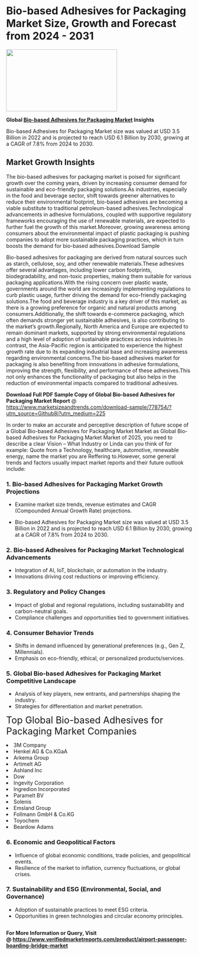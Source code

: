 <H1>Bio-based Adhesives for Packaging Market Size, Growth and Forecast from 2024 - 2031</H1><img class="aligncenter size-medium wp-image-584254" src="https://thirdeyenews.in/wp-content/uploads/2024/09/Global-Market-Research-300x168.jpeg" alt="" width="300" height="168" /><p><strong>Global&nbsp;<a href="https://www.marketsizeandtrends.com/download-sample/778754/?utm_source=Github8j?utm_medium=225">Bio-based Adhesives for Packaging Market</a> Insights</strong></p><p>Bio-based Adhesives for Packaging Market size was valued at USD 3.5 Billion in 2022 and is projected to reach USD 6.1 Billion by 2030, growing at a CAGR of 7.8% from 2024 to 2030.</p><p><h2>Market Growth Insights</h2> <p>The bio-based adhesives for packaging market is poised for significant growth over the coming years, driven by increasing consumer demand for sustainable and eco-friendly packaging solutions.As industries, especially in the food and beverage sector, shift towards greener alternatives to reduce their environmental footprint, bio-based adhesives are becoming a viable substitute to traditional petroleum-based adhesives.Technological advancements in adhesive formulations, coupled with supportive regulatory frameworks encouraging the use of renewable materials, are expected to further fuel the growth of this market.Moreover, growing awareness among consumers about the environmental impact of plastic packaging is pushing companies to adopt more sustainable packaging practices, which in turn boosts the demand for bio-based adhesives.Download Sample</p> <p>Bio-based adhesives for packaging are derived from natural sources such as starch, cellulose, soy, and other renewable materials.These adhesives offer several advantages, including lower carbon footprints, biodegradability, and non-toxic properties, making them suitable for various packaging applications.With the rising concern over plastic waste, governments around the world are increasingly implementing regulations to curb plastic usage, further driving the demand for eco-friendly packaging solutions.The food and beverage industry is a key driver of this market, as there is a growing preference for organic and natural products among consumers.Additionally, the shift towards e-commerce packaging, which often demands stronger yet sustainable adhesives, is also contributing to the market’s growth.Regionally, North America and Europe are expected to remain dominant markets, supported by strong environmental regulations and a high level of adoption of sustainable practices across industries.In contrast, the Asia-Pacific region is anticipated to experience the highest growth rate due to its expanding industrial base and increasing awareness regarding environmental concerns.The bio-based adhesives market for packaging is also benefiting from innovations in adhesive formulations, improving the strength, flexibility, and performance of these adhesives.This not only enhances the functionality of packaging but also helps in the reduction of environmental impacts compared to traditional adhesives.</p><p><span class=""><strong>Download Full PDF Sample Copy of Global Bio-based Adhesives for Packaging Market Report</strong> @ <a href="https://www.marketsizeandtrends.com/download-sample/778754/?utm_source=Github8j?utm_medium=225" target="_blank">https://www.marketsizeandtrends.com/download-sample/778754/?utm_source=Github8j?utm_medium=225</a></span></p><p>In order to make an accurate and perceptive description of future scope of a Global&nbsp;Bio-based Adhesives for Packaging Market Market as Global&nbsp;Bio-based Adhesives for Packaging Market Market of 2025, you need to describe a clear Vision &ndash; What Industry or Linda can you think of for example: Quote from a Technology, healthcare, automotive, renewable energy, name the market you are Reffering to.However, some general trends and factors usually impact market reports and their future outlook include:</p><h3>1.&nbsp;<strong>Bio-based Adhesives for Packaging Market Growth Projections</strong></h3><ul><li>Examine market size trends, revenue estimates and CAGR (Compounded Annual Growth Rate) projections.</li><li><p>Bio-based Adhesives for Packaging Market size was valued at USD 3.5 Billion in 2022 and is projected to reach USD 6.1 Billion by 2030, growing at a CAGR of 7.8% from 2024 to 2030.</p></li></ul><h3>2.&nbsp;<strong>Bio-based Adhesives for Packaging Market Technological Advancements</strong></h3><ul><li>Integration of AI, IoT, blockchain, or automation in the industry.</li><li>Innovations driving cost reductions or improving efficiency.</li></ul><h3>3.&nbsp;<strong>Regulatory and Policy Changes</strong></h3><ul><li>Impact of global and regional regulations, including sustainability and carbon-neutral goals.</li><li>Compliance challenges and opportunities tied to government initiatives.</li></ul><h3>4.&nbsp;<strong>Consumer Behavior Trends</strong></h3><ul><li>Shifts in demand influenced by generational preferences (e.g., Gen Z, Millennials).</li><li>Emphasis on eco-friendly, ethical, or personalized products/services.</li></ul><h3>5.&nbsp;<strong>Global Bio-based Adhesives for Packaging Market Competitive Landscape</strong></h3><ul><li>Analysis of key players, new entrants, and partnerships shaping the industry.</li><li>Strategies for differentiation and market penetration.</li></ul><p data-pm-slice="1 1 []"><span style="color: inherit; font-family: inherit; font-size: 25px;">Top Global Bio-based Adhesives for Packaging Market Companies</span></p><div class="" data-test-id=""><p><li>3M Company</li><li> Henkel AG & Co.KGaA</li><li> Arkema Group</li><li> Artimelt AG</li><li> Ashland Inc</li><li> Dow</li><li> Ingevity Corporation</li><li> Ingredion Incorporated</li><li> Paramelt BV</li><li> Solenis</li><li> Emsland Group</li><li> Follmann GmbH & Co.KG</li><li> Toyochem</li><li> Beardow Adams</li></p></div><h3>6.&nbsp;<strong>Economic and Geopolitical Factors</strong></h3><ul><li>Influence of global economic conditions, trade policies, and geopolitical events.</li><li>Resilience of the market to inflation, currency fluctuations, or global crises.</li></ul><h3>7.&nbsp;<strong>Sustainability and ESG (Environmental, Social, and Governance)</strong></h3><ul><li>Adoption of sustainable practices to meet ESG criteria.</li><li>Opportunities in green technologies and circular economy principles.</li></ul><h2><strong style="font-size: 14px;">For More Information or Query, Visit @&nbsp;</strong><a style="background-color: #ffffff; font-size: 14px;" href="https://www.marketsizeandtrends.com/report/bio-based-adhesives-for-packaging-market/" target="_blank">https://www.verifiedmarketreports.com/product/airport-passenger-boarding-bridge-market</a></h2>